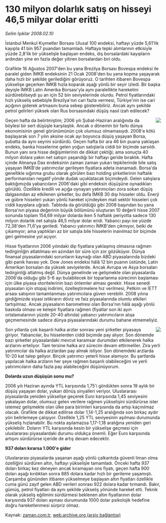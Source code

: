 # 130 milyon dolarlık satış on hisseyi 46,5 milyar dolar eritti

*Selim Işıklar 2008.02.10*

<tr><td class="metin" colspan="2" style="padding-top: 20px; padding-left: 5px; padding-right: 10px;">İstanbul Menkul Kıymetler Borsası Ulusal 100 endeksi, haftayı yüzde 5,61'lik kayıpla 41 bin 957 puandan tamamladı. Haftaya tepki alımlarının etkisiyle yüzde 2,8'lik bir yükselişle başlayan endeks, dış borsalardaki kayıpların ardından yine en fazla değer yitiren borsalardan biri oldu.</td></tr><tr><td class="metin" colspan="2" style="padding-top: 20px; padding-left: 5px; padding-right: 10px;"><p>Grafikte 16 Ağustos 2007'den bu yana Brezilya Borsası Bovespa endeksi ile paralel giden İMKB endeksinin 21 Ocak 2008'den bu yana kopma yaşayarak daha hızlı bir şekilde gerilediğini görüyoruz. O tarihten itibaren Bovespa yükselişe geçerken İMKB hızla koparak aşağı yönlü bir seyir izledi. Bir başka deyişle İMKB Latin Amerika Borsası'yla aynı paralellikte hareketini sürdürebilseydi şu an için 52 bin seviyelerinde olurdu. Petrol fiyatlarındaki hızlı yükseliş sebebiyle Brezilya'nın cari fazla vermesi, Türkiye'nin ise cari açığının giderek artmasını buna sebep gösterebiliriz. Ancak aynı şekilde petrol gelirleri yüksek olan Rus borsasındaki düşüş nasıl izah edilecek? 
<p>
<p align="center"><img align="right" border="0" src="http://web.archive.org/web/20080512094543im_/http://medya.zaman.com.tr/2008/02/10/selim1.jpg"/>

Geçen hafta da belirtmiştim; 2006 yılı Şubat-Haziran aralığında da böylesi bir sert düşüşle karşılaştık. Ancak o dönemin bir farkı dünya ekonomisinin genel görünümünün çok olumsuz olmamasıydı. 2008'e kötü başlayarak son 7 yılın aksine ocak ayı boyunca düşüş yaşayan Borsa, şubatta da aynı seyrini sürdürdü. Geçen hafta bir ara 46 bin puana yaklaşan endeks, banka hisselerine gelen yoğun satışlarla ciddi bir biçimde sarsıldı. Bunun yanı sıra hisse değişimlerinin de dikkat çektiği; ama sonuçta 40 milyon dolara yakın net satışın yaşandığı bir haftayı geride bıraktık. Hafta içinde Almanya Dax endeksinin zaman zaman yukarı tepkilerinde bile satış yaşayan İMKB'de yatırımcılar gerileyen fiyatlara adeta inanamadı. Borsa'da genellikle sığınma grubu olarak görülen bazı holding şirketlerinin haftalık performansları negatif yönde dudak uçuklatacak biçimdeydi. Gelen satışlara baktığımızda yabancıların 2006'daki gibi endeksin düşüşüne oynadıkları görüldü. Özellikle kredili ve açığa oynayan yatırımcıları zora sokan düşüş dalgasından az etkilenen şirketler, bu defa İMKB 30 dışı hisseler oldu. Enerji ve gübre hisseleri yukarı yönlü hareket içindeyken mali sektör hisseleri çok ciddi kayıplara uğradı. Tabloda da görüldüğü gibi 2008 başından bu yana Borsa'nın piyasa değerinin büyük bölümünü oluşturan 10 değerli hisse 2007 sonunda toplam 154,69 milyar dolarda iken 5 haftalık periyotta sadece 130 milyon dolarlık net satışla 46,5 milyar dolar eridi. Yabancı payı ise yüzde 72,38'den 71,6'ya geriledi. Yabancı yatırımcı İMKB'den çıkmıyor, belki de çıkamıyor; ama yaptıkları az bir satışla bile hisselerin inanılmaz bir biçimde geri gelmesine yol açıyor. 
<p> Hisse fiyatlarının 2006 yılındaki dip fiyatlara yaklaşmış olmasına rağmen tedirginliğin atlatılması en azından bir süre için zor gözüküyor. Dünya finansal piyasalarındaki sorunların kaynağı olan ABD piyasalarında bizdeki gibi panik havası yok. Dow Jones endeksi hâlâ 12 bin puanın üstünde, Latin Amerikan borsaları da yüksek seviyelerde. Ancak Avrupa ve Asya borsaları tedirginliği atlatmış değil. Dünya genelinde ve gelişmekte olan piyasalarda 2006'da olduğu gibi 5-6 ayı bulabilecek bir toparlanma sürecinin başlaması için ülke piyasa otoritelerinin bazı önlemler alması gerekir. Hisse senedi piyasaları için stopaj indirimi, özelleştirmelere hız verilmesi, Petkim ve İETT arsası satışının tamamlanması yatırımcılara güven verebilir. 2008 yılına girdiğimizde siyasi istikrarın döviz ve faiz piyasalarında olumlu etkileri tartışılmaz. Ancak piyasaların barometresi olan Borsa'nın hâlâ aşağı yönlü baskıda olması ve kelepir fiyatlara rağmen (fiyatlar son iki ayın ortalamalarının yüzde 20-40 altında) yabancı yatırımcıların alışa geçmemesinde sadece dünya piyasalarındaki durumu bahane etmemeliyiz. 
<p>
<p align="center"><img align="right" border="0" src="http://web.archive.org/web/20080512094543im_/http://medya.zaman.com.tr/2008/02/10/selim.jpg"/>

Son yıllarda çok başarılı halka arzlar sonrası yeni şirketler piyasaya giriyor. Yabancılar, bu hisselerden ciddi biçimde pay alıyor. Son dönemde bazı şirketler piyasalardaki mevcut karamsar durumdan etkilenerek halka arzlarını erteliyor. Tam tersine halka arz sürecini devam ettirmeliler. Zira yerli yatırımcılar da halka arzlardan pay almak istiyor. Son dönemdeki arzlarda 10-20 kat talep geliyor. Birçok yatırımcı yeterli hisse alamıyor. Bu şartlarda yapılacak halka arzların her şeye rağmen başarılı olabileceğini ve yerli yatırımcıların daha fazla pay alabileceğini düşünüyorum.
<p><b>Dolarda uzun düşüşün sonu mu?</b>
<p>2006 yılı Haziran ayında YTL karşısında 1,75'i gördükten sonra 19 aylık bir düşüş yaşayan dolar, yukarı dönüş sinyalleri veriyor. Uluslararası piyasalarda yeniden yükselişe geçerek Euro karşısında 1,45 seviyesini yakalayan dolar, olumsuz gelen verilere rağmen yükselişini sürdürürse ister istemez gelişmekte olan ülke para birimleri karşısında da artışı kaçınılmaz olacak. Grafikte de dikkat edilirse dolar 1,14-1,25 aralığında son birkaç aydır yön belirlemeye çalışıyor. Özellikle 1,25 YTL seviyesinin aşılması durumunda yükseliş hızlanabilir. Bu nokta aşılamazsa 1,17-1,18 aralığına yeniden geri çekilebilir. Doların YTL karşısında kesin bir yükselişe geçmesi için uluslararası piyasalardaki durumu oldukça önemli. Eğer Euro karşısında artışını sürdürürse içeride de artış devam edecektir.
<p><b>937 doları kırarsa 1.000'e gider </b>
<p>Uluslararası piyasalarda yaşanan aşağı yönlü çalkantıda güvenli liman olma özelliğini sürdüren altın, haftayı yükselişle tamamladı. Önceki hafta 937 doları birkaç kez deneyen ancak kıramayan ons fiyatı, geçen hafta 900 doları aşağı kırdıktan sonra 885 dolara kadar hızlı bir gerileme yaşamıştı. Çarşamba gününden itibaren yükselmeye başlayan altın fiyatları özellikle cuma günü zayıf gelen ABD verileri sonrası 922 dolara kadar tırmandı. Bakır, gümüş, petrol fiyatları da aynı şekilde yükseliş yönünde hareket etti. Teknik olarak yükseliş eğilimini sürdürmesi beklenen altın fiyatlarının dolar karşısında 937 doları aşması durumunda 1000 dolar psikolojik hedefine doğru hareketlenmesi sürpriz olmaz.<br/></p></p></p></p></p></p></p></p></p></p></td></tr>

Kaynak: [zaman.com.tr](http://zaman.com.tr/yazar.do?yazino=649982), [web.archive.org (arşiv bağlantısı)](http://web.archive.org/web/20080512094543/http://www.zaman.com.tr:80/yazar.do?yazino=649982)
